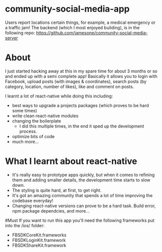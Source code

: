 # community-social-media-app
Users report locations certain things, for example, a medical emergency or a traffic jam!
The backend (which I most enjoyed building), is in the following repo:
https://github.com/jamesone/community-social-media-server

# About
I just started hacking away at this in my spare time for about 3 months or so and ended up with a semi complete app!
Basically it allows you to login with Facebook, upload posts (with images & coordinates), search posts (by category, location, number of likes), like and comment on posts.

I learnt a lot of react-native while doing this including:
- best ways to upgrade a projects packages (which proves to be hard some times)
- write clean react-native modules
- changing the boilerplate
  + I did this multiple times, in the end it sped up the development process.
- optimize bits of code
- much more...


# What I learnt about react-native
- It's really easy to prototype apps quickly, but when it comes to refining them and adding smaller details, the development time starts to slow down. 
- The styling is quite hard, at first, to get right.
- It's got an amazing community that spends a lot of time improving the codebase everyday!
- Changing react-native versions can prove to be a hard task. Build error, npm package dependcies, and more...

#Must
If you want to run this app you'll need the following frameworks put into the /ios/ folder:
- FBSDKCoreKit.frameworks
- FBSDKLoginKit.framework
- FBSDKShareKit.framework




